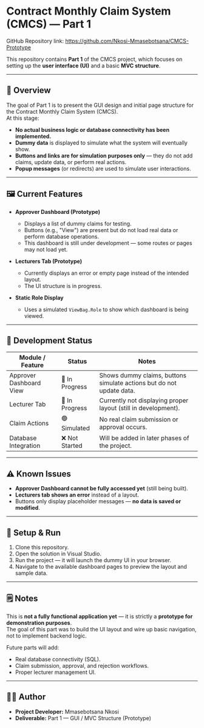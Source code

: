 # Contract Monthly Claim System (CMCS) — Part 1  

GitHub Repository link: https://github.com/Nkosi-Mmasebotsana/CMCS-Prototype 

This repository contains **Part 1** of the CMCS project, which focuses on setting up the **user interface (UI)** and a basic **MVC structure**.  

---

## 📌 Overview  
The goal of Part 1 is to present the GUI design and initial page structure for the Contract Monthly Claim System (CMCS).  
At this stage:  

- **No actual business logic or database connectivity has been implemented.**  
- **Dummy data** is displayed to simulate what the system will eventually show.  
- **Buttons and links are for simulation purposes only** — they do not add claims, update data, or perform real actions.  
- **Popup messages** (or redirects) are used to simulate user interactions.  

---

## 🖼️ Current Features  

- **Approver Dashboard (Prototype)**  
  - Displays a list of dummy claims for testing.  
  - Buttons (e.g., "View") are present but do not load real data or perform database operations.  
  - This dashboard is still under development — some routes or pages may not load yet.  

- **Lecturers Tab (Prototype)**  
  - Currently displays an error or empty page instead of the intended layout.  
  - The UI structure is in progress.  

- **Static Role Display**  
  - Uses a simulated `ViewBag.Role` to show which dashboard is being viewed.  

---

## 🧪 Development Status  

| Module / Feature         | Status             | Notes                                                                 |
|-------------------------|------------------|----------------------------------------------------------------------|
| Approver Dashboard View | 🚧 In Progress   | Shows dummy claims, buttons simulate actions but do not update data. |
| Lecturer Tab            | 🚧 In Progress   | Currently not displaying proper layout (still in development).       |
| Claim Actions           | 🟢 Simulated     | No real claim submission or approval occurs.                         |
| Database Integration    | ❌ Not Started   | Will be added in later phases of the project.                        |

---

## ⚠️ Known Issues  

- **Approver Dashboard cannot be fully accessed yet** (still being built).  
- **Lecturers tab shows an error** instead of a layout.  
- Buttons only display placeholder messages — **no data is saved or modified**.  

---

## 🔧 Setup & Run  

1. Clone this repository.  
2. Open the solution in Visual Studio.  
3. Run the project — it will launch the dummy UI in your browser.  
4. Navigate to the available dashboard pages to preview the layout and sample data.  

---

## 🗒️ Notes  

This is **not a fully functional application yet** — it is strictly a **prototype for demonstration purposes**.  
The goal of this part was to build the UI layout and wire up basic navigation, not to implement backend logic.  

Future parts will add:  
- Real database connectivity (SQL).  
- Claim submission, approval, and rejection workflows.  
- Proper lecturer management UI.  

---

## 👨‍💻 Author  

- **Project Developer:** Mmasebotsana Nkosi   
- **Deliverable:** Part 1 — GUI / MVC Structure (Prototype)

